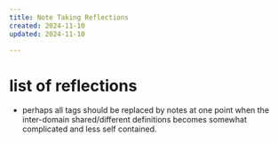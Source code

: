 ```yaml
---
title: Note Taking Reflections
created: 2024-11-10
updated: 2024-11-10

---
```


# list of reflections
- perhaps all tags should be replaced by notes at one point when the inter-domain shared/different definitions becomes somewhat complicated and less self contained.
